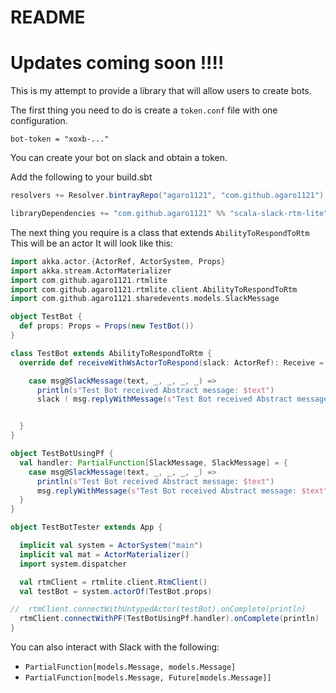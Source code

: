 # README #

# Updates coming soon !!!!

This is my attempt to provide a library that will allow users to create bots.

The first thing you need to do is create a `token.conf` file with one configuration.

`bot-token = "xoxb-..."`

You can create your bot on slack and obtain a token.

Add the following to your build.sbt

```scala
resolvers += Resolver.bintrayRepo("agaro1121", "com.github.agaro1121")

libraryDependencies += "com.github.agaro1121" %% "scala-slack-rtm-lite" % "0.2.26"
```


The next thing you require is a class that extends `AbilityToRespondToRtm`
This will be an actor
It will look like this:

```scala
import akka.actor.{ActorRef, ActorSystem, Props}
import akka.stream.ActorMaterializer
import com.github.agaro1121.rtmlite
import com.github.agaro1121.rtmlite.client.AbilityToRespondToRtm
import com.github.agaro1121.sharedevents.models.SlackMessage

object TestBot {
  def props: Props = Props(new TestBot())
}

class TestBot extends AbilityToRespondToRtm {
  override def receiveWithWsActorToRespond(slack: ActorRef): Receive = {

    case msg@SlackMessage(text, _, _, _, _) =>
      println(s"Test Bot received Abstract message: $text")
      slack ! msg.replyWithMessage(s"Test Bot received Abstract message: $text")


  }
}

object TestBotUsingPf {
  val handler: PartialFunction[SlackMessage, SlackMessage] = {
    case msg@SlackMessage(text, _, _, _, _) =>
      println(s"Test Bot received Abstract message: $text")
      msg.replyWithMessage(s"Test Bot received Abstract message: $text")
  }
}

object TestBotTester extends App {

  implicit val system = ActorSystem("main")
  implicit val mat = ActorMaterializer()
  import system.dispatcher

  val rtmClient = rtmlite.client.RtmClient()
  val testBot = system.actorOf(TestBot.props)

//  rtmClient.connectWithUntypedActor(testBot).onComplete(println)
  rtmClient.connectWithPF(TestBotUsingPf.handler).onComplete(println)
}
```

You can also interact with Slack with the following:
  - `PartialFunction[models.Message, models.Message]`
  - `PartialFunction[models.Message, Future[models.Message]]`
